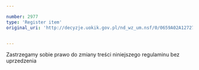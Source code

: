 ```yaml
---

number: 2977
type: 'Register item'
original_uri: 'http://decyzje.uokik.gov.pl/nd_wz_um.nsf/0/0659A02A127278D5C12579CA0042298D?OpenDocument'


---
```


Zastrzegamy sobie prawo do zmiany treści niniejszego regulaminu bez uprzedzenia
